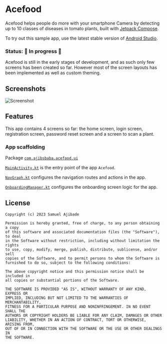 # Acefood

Acefood helps people do more with your smartphone Camera by detecting up to 10 classes of diseases
in tomato plants, built with [Jetpack Compose](https://developer.android.com/jetpack/compose).

To try out this sample app, use the latest stable version
of [Android Studio](https://developer.android.com/studio).

### Status: 🚧 In progress 🚧

Acefood is still in the early stages of development, and as such only few screens has been created
so far. However most of the screen layouts has been implemented as well as custom theming.

## Screenshots

<img src="#" alt="Screenshot">

## Features

This app contains 4 screens so far: the home screen, login screen, registration screen, password
reset screen and a screen to scan a plant.

### App scaffolding

Package [`com.ajibsbaba.acefood.ui`][1]

[`MainActivity.kt`][2] is the entry point of the app `Acefood`.

[`NavGraph.kt`][3] configures the navigation routes and actions in the app.

[`OnboardingManager.kt`][4] configures the onboarding screen logic for the app.


[1]: app/src/main/java/com/ajibsbaba/acefood

[2]: app/src/main/java/com/ajibsbaba/acefood/MainActivity.kt

[3]: app/src/main/java/com/ajibsbaba/acefood/navigation/NavGraph.kt

[4]: app/src/main/java/com/ajibsbaba/acefood/OnboardingManager.kt

## License

```
Copyright (c) 2023 Samuel Ajibade

Permission is hereby granted, free of charge, to any person obtaining a copy
of this software and associated documentation files (the "Software"), to deal
in the Software without restriction, including without limitation the rights
to use, copy, modify, merge, publish, distribute, sublicense, and/or sell
copies of the Software, and to permit persons to whom the Software is
furnished to do so, subject to the following conditions:

The above copyright notice and this permission notice shall be included in
all copies or substantial portions of the Software.

THE SOFTWARE IS PROVIDED "AS IS", WITHOUT WARRANTY OF ANY KIND, EXPRESS OR
IMPLIED, INCLUDING BUT NOT LIMITED TO THE WARRANTIES OF MERCHANTABILITY,
FITNESS FOR A PARTICULAR PURPOSE AND NONINFRINGEMENT. IN NO EVENT SHALL THE
AUTHORS OR COPYRIGHT HOLDERS BE LIABLE FOR ANY CLAIM, DAMAGES OR OTHER
LIABILITY, WHETHER IN AN ACTION OF CONTRACT, TORT OR OTHERWISE, ARISING FROM,
OUT OF OR IN CONNECTION WITH THE SOFTWARE OR THE USE OR OTHER DEALINGS IN
THE SOFTWARE.
```